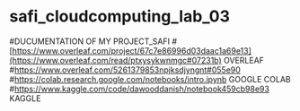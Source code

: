 # safi_cloudcomputing_lab_03
#DUCUMENTATION OF MY PROJECT_SAFI
#[https://www.overleaf.com/project/67c7e86996d03daac1a69e13](https://www.overleaf.com/read/ptxysykwnmgc#07231b)   OVERLEAF
#https://www.overleaf.com/5261379853npjksdjyngnt#055e90
#https://colab.research.google.com/notebooks/intro.ipynb    GOOGLE COLAB
#https://www.kaggle.com/code/dawooddanish/notebook459cb98e93   KAGGLE

